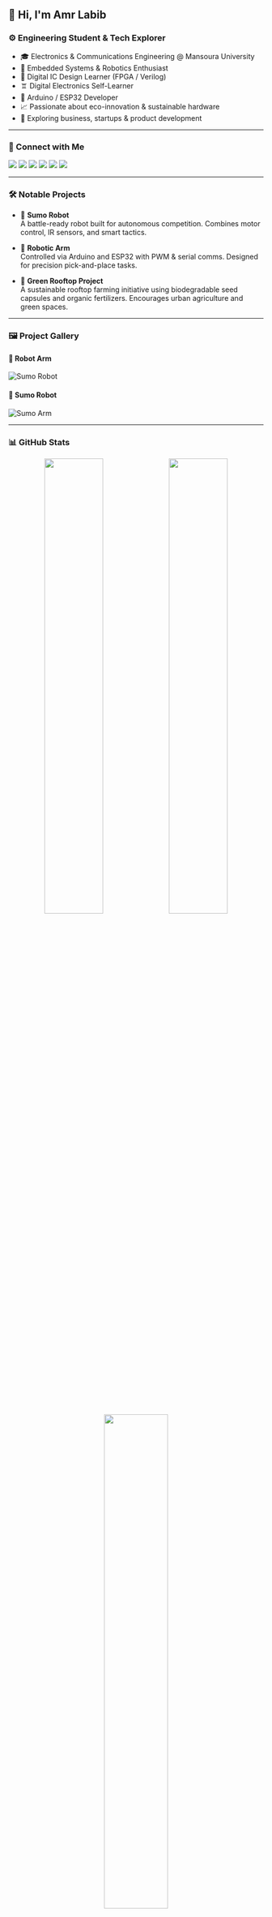 ## 👋 Hi, I'm Amr Labib

### ⚙️ Engineering Student & Tech Explorer

- 🎓 Electronics & Communications Engineering @ Mansoura University
- 🤖 Embedded Systems & Robotics Enthusiast
- 🔩 Digital IC Design Learner (FPGA / Verilog)
- 🨠 Digital Electronics Self-Learner
- 🔧 Arduino / ESP32 Developer
- 📈 Passionate about eco-innovation & sustainable hardware
- 💼 Exploring business, startups & product development

---

### 🔗 Connect with Me


<p align="left">
  <a href="https://www.linkedin.com/in/amr-labib-3257b22a"><img src="https://img.shields.io/badge/LinkedIn-blue?style=for-the-badge&logo=linkedin" /></a>
  <a href="https://www.facebook.com/amrlabib2005/8/"><img src="https://img.shields.io/badge/Facebook-1877F2?style=for-the-badge&logo=facebook&logoColor=white" /></a>
  <a href="https://github.com/amrlabib724"><img src="https://img.shields.io/badge/GitHub-100000?style=for-the-badge&logo=github&logoColor=white" /></a>
  <a href="https://wa.me/201558567399"><img src="https://img.shields.io/badge/WhatsApp-25D366?style=for-the-badge&logo=whatsapp&logoColor=white" /></a>
  <a href="mailto:amrlabib724@gmail.com"><img src="https://img.shields.io/badge/Gmail-EA4335?style=for-the-badge&logo=gmail&logoColor=white" /></a>
  <a href="https://t.me/Amrlabib724"><img src="https://img.shields.io/badge/Telegram-2CA5E0?style=for-the-badge&logo=telegram&logoColor=white" /></a>
</p>

---

### 🛠️ Notable Projects

- 🧾 **Sumo Robot**  
  A battle-ready robot built for autonomous competition. Combines motor control, IR sensors, and smart tactics.

- 🤖 **Robotic Arm**  
  Controlled via Arduino and ESP32 with PWM & serial comms. Designed for precision pick-and-place tasks.

- 🌿 **Green Rooftop Project**  
  A sustainable rooftop farming initiative using biodegradable seed capsules and organic fertilizers. Encourages urban agriculture and green spaces.

---

### 🖼️ Project Gallery

#### 🧾 Robot Arm
![Sumo Robot](https://drive.google.com/uc?id=1B1QaQbSj__LTVG399DX_OXCxyCm323fr)

#### 🧾 Sumo Robot
![Sumo Arm](https://drive.google.com/uc?id=1hY4SPz4u_WQgweIcZuHWGIBE3XVrb3iZ)

---

### 📊 GitHub Stats

<p align="center">
  <img src="https://github-readme-stats.vercel.app/api?username=amrlabib724&show_icons=true&theme=radical&hide_border=true&border_radius=10" width="48%" />
  <img src="https://github-readme-streak-stats.herokuapp.com/?user=amrlabib724&theme=radical&hide_border=true&border_radius=10" width="48%" />
</p>

<p align="center">
  <img src="https://github-readme-stats.vercel.app/api/top-langs/?username=amrlabib724&layout=compact&theme=radical&hide_border=true&border_radius=10" width="50%" />
</p>

---

### 🨠 Currently Learning

```verilog
// Getting hands-on with Digital Design ⚡️
module blink_led (
    input clk,
    output reg led
);
    reg [23:0] counter;
    always @(posedge clk) begin
        counter <= counter + 1;
        led <= counter[23];
    end
endmodule
```

---

### 🚀 Always Open to:
- Collaborations on hardware/software projects
- Startup ideas & eco-focused tech
- Connecting with like-minded makers & engineers

